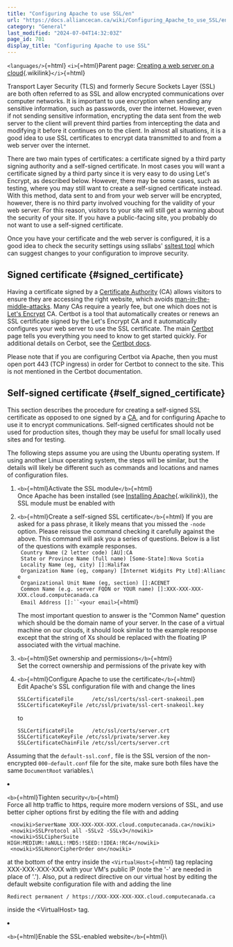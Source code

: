 ```yaml
---
title: "Configuring Apache to use SSL/en"
url: "https://docs.alliancecan.ca/wiki/Configuring_Apache_to_use_SSL/en"
category: "General"
last_modified: "2024-07-04T14:32:03Z"
page_id: 701
display_title: "Configuring Apache to use SSL"
---
```


`<languages/>`{=html} `<i>`{=html}Parent page: [Creating a web server on a cloud](https://docs.alliancecan.ca/Creating_a_web_server_on_a_cloud "Creating a web server on a cloud"){.wikilink}`</i>`{=html}

Transport Layer Security (TLS) and formerly Secure Sockets Layer (SSL) are both often referred to as SSL and allow encrypted communications over computer networks. It is important to use encryption when sending any sensitive information, such as passwords, over the internet. However, even if not sending sensitive information, encrypting the data sent from the web server to the client will prevent third parties from intercepting the data and modifying it before it continues on to the client. In almost all situations, it is a good idea to use SSL certificates to encrypt data transmitted to and from a web server over the internet.

There are two main types of certificates: a certificate signed by a third party signing authority and a self-signed certificate. In most cases you will want a certificate signed by a third party since it is very easy to do using Let\'s Encrypt, as described below. However, there may be some cases, such as testing, where you may still want to create a self-signed certificate instead. With this method, data sent to and from your web server will be encrypted, however, there is no third party involved vouching for the validity of your web server. For this reason, visitors to your site will still get a warning about the security of your site. If you have a public-facing site, you probably do not want to use a self-signed certificate.

Once you have your certificate and the web server is configured, it is a good idea to check the security settings using ssllabs\' [ssltest tool](https://www.ssllabs.com/ssltest/) which can suggest changes to your configuration to improve security.

## Signed certificate {#signed_certificate}

Having a certificate signed by a [Certificate Authority](https://en.wikipedia.org/wiki/Certificate_authority) (CA) allows visitors to ensure they are accessing the right website, which avoids [man-in-the-middle-attacks](https://en.wikipedia.org/wiki/Man-in-the-middle_attack). Many CAs require a yearly fee, but one which does not is [Let\'s Encrypt](https://letsencrypt.org/) CA. Certbot is a tool that automatically creates or renews an SSL certificate signed by the Let\'s Encrypt CA and it automatically configures your web server to use the SSL certificate. The main [Certbot](https://certbot.eff.org/) page tells you everything you need to know to get started quickly. For additional details on Cerbot, see the [Certbot docs](https://certbot.eff.org/docs/).

Please note that if you are configuring Certbot via Apache, then you must open port 443 (TCP ingress) in order for Certbot to connect to the site. This is not mentioned in the Certbot documentation.

## Self-signed certificate {#self_signed_certificate}

This section describes the procedure for creating a self-signed SSL certificate as opposed to one signed by a [CA](https://en.wikipedia.org/wiki/Certificate_authority), and for configuring Apache to use it to encrypt communications. Self-signed certificates should not be used for production sites, though they may be useful for small locally used sites and for testing.

The following steps assume you are using the Ubuntu operating system. If using another Linux operating system, the steps will be similar, but the details will likely be different such as commands and locations and names of configuration files.

1.  `<b>`{=html}Activate the SSL module`</b>`{=html}\
    Once Apache has been installed (see [ Installing Apache](https://docs.alliancecan.ca/Creating_a_web_server_on_a_cloud#Install_Apache2 " Installing Apache"){.wikilink}), the SSL module must be enabled with
2.  `<b>`{=html}Create a self-signed SSL certificate`</b>`{=html} If you are asked for a pass phrase, it likely means that you missed the `-node` option. Please reissue the command checking it carefully against the above. This command will ask you a series of questions. Below is a list of the questions with example responses.
    ` Country Name (2 letter code) [AU]:CA`\
    ` State or Province Name (full name) [Some-State]:Nova Scotia`\
    ` Locality Name (eg, city) []:Halifax`\
    ` Organization Name (eg, company) [Internet Widgits Pty Ltd]:Alliance`\
    ` Organizational Unit Name (eg, section) []:ACENET`\
    ` Common Name (e.g. server FQDN or YOUR name) []:XXX-XXX-XXX-XXX.cloud.computecanada.ca`\
    ` Email Address []:``<your email>`{=html}

    The most important question to answer is the \"Common Name\" question which should be the domain name of your server. In the case of a virtual machine on our clouds, it should look similar to the example response except that the string of Xs should be replaced with the floating IP associated with the virtual machine.
3.  `<b>`{=html}Set ownership and permissions`</b>`{=html}\
    Set the correct ownership and permissions of the private key with
4.  `<b>`{=html}Configure Apache to use the certificate`</b>`{=html}\
    Edit Apache\'s SSL configuration file with
    and change the lines

    `SSLCertificateFile      /etc/ssl/certs/ssl-cert-snakeoil.pem`\
    `SSLCertificateKeyFile /etc/ssl/private/ssl-cert-snakeoil.key`

    to

    `SSLCertificateFile      /etc/ssl/certs/server.crt`\
    `SSLCertificateKeyFile /etc/ssl/private/server.key`\
    `SSLCertificateChainFile /etc/ssl/certs/server.crt`

Assuming that the `default-ssl.conf,` file is the SSL version of the non-encrypted `000-default.conf` file for the site, make sure both files have the same `DocumentRoot` variables.\

<li>

`<b>`{=html}Tighten security`</b>`{=html}\
Force all http traffic to https, require more modern versions of SSL, and use better cipher options first by editing the file with and adding

     <nowiki>ServerName XXX-XXX-XXX-XXX.cloud.computecanada.ca</nowiki>
     <nowiki>SSLProtocol all -SSLv2 -SSLv3</nowiki>
     <nowiki>SSLCipherSuite HIGH:MEDIUM:!aNULL:!MD5:!SEED:!IDEA:!RC4</nowiki>
     <nowiki>SSLHonorCipherOrder on</nowiki>

at the bottom of the entry inside the `<VirtualHost>`{=html} tag replacing XXX-XXX-XXX-XXX with your VM\'s public IP (note the \'-\' are needed in place of \'.\'). Also, put a redirect directive on our virtual host by editing the default website configuration file with and adding the line

`Redirect permanent / https://XXX-XXX-XXX-XXX.cloud.computecanada.ca`

inside the \<VirtualHost\> tag.

</li>
<li>

`<b>`{=html}Enable the SSL-enabled website`</b>`{=html}\

</li>
</ol>
